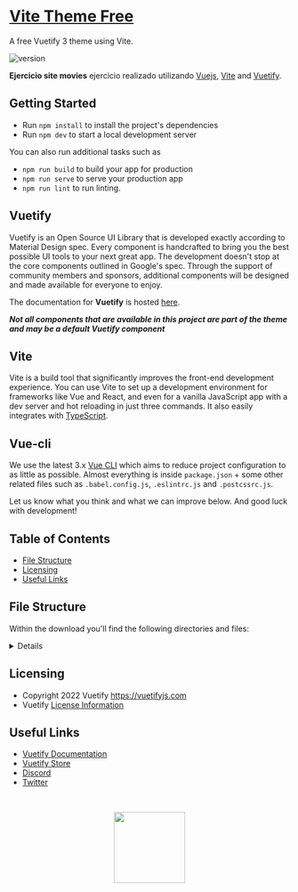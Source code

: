 # [Vite Theme Free](https://store.vuetifyjs.com/products/vite-theme-free)
A free Vuetify 3 theme using Vite.

![version](https://img.shields.io/badge/version-1.0.0-green.svg)

**Ejercicio site movies** ejercicio realizado utilizando [Vuejs](https://vuejs.org/v2/guide/), [Vite](https://vitejs.dev/guide/) and [Vuetify](https://vuetifyjs.com/).

## Getting Started

- Run `npm install` to install the project's dependencies
- Run `npm dev` to start a local development server

You can also run additional tasks such as

- `npm run build` to build your app for production
- `npm run serve` to serve your production app
- `npm run lint` to run linting.

## Vuetify

Vuetify is an Open Source UI Library that is developed exactly according to Material Design spec. Every component is handcrafted to bring you the best possible UI tools to your next great app. The development doesn't stop at the core components outlined in Google's spec. Through the support of community members and sponsors, additional components will be designed and made available for everyone to enjoy.

The documentation for **Vuetify** is hosted [here](https://vuetifyjs.com/).

***Not all components that are available in this project are part of the theme and may be a default Vuetify component***

## Vite

Vite is a build tool that significantly improves the front-end development experience. You can use Vite to set up a development environment for frameworks like Vue and React, and even for a vanilla JavaScript app with a dev server and hot reloading in just three commands. It also easily integrates with [TypeScript](https://vitejs.dev/guide/features.html#typescript).

## Vue-cli

We use the latest 3.x [Vue CLI](https://github.com/vuejs/vue-cli) which aims to reduce project configuration
to as little as possible. Almost everything is inside `package.json` + some other related files such as
`.babel.config.js`, `.eslintrc.js` and `.postcssrc.js`.

Let us know what you think and what we can improve below. And good luck with development!

## Table of Contents

- [File Structure](#file-structure)
- [Licensing](#licensing)
- [Useful Links](#useful-links)


## File Structure

Within the download you'll find the following directories and files:

<details>

```txt
vite-theme-free/
┣ public/
┃ ┗ favicon.ico
┣ src/
┃ ┣ plugins/
┃ ┃ ┃  index.js
┃ ┃ ┃  vuetify.js
┃ ┃ ┗  webfontloader.js
┃ ┣ App.vue
┃ ┗ main.js
┣ .editorconfig
┣ .gitignore
┣ index.html
┣ package.json
┣ README.md
┣ vite.config.js
┗ yarn.lock
```

</details>

## Licensing

- Copyright 2022 Vuetify <https://vuetifyjs.com>
- Vuetify [License Information](https://github.com/vuetifyjs/vuetify/blob/master/LICENSE.md)

## Useful Links

- [Vuetify Documentation](https://vuetifyjs.com/)
- [Vuetify Store](https://store.vuetifyjs.com/)
- [Discord](https://community.vuetifyjs.com)
- [Twitter](https://twitter.com/vuetifyjs)

<br>

<p align="center">
  <img src="https://cdn.vuetifyjs.com/docs/images/logos/v.png" height="128">
</p>
